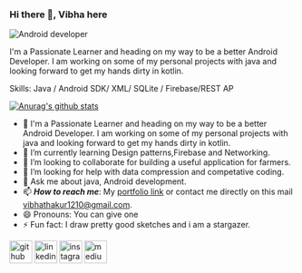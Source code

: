 ### Hi there 👋, Vibha here

![Android developer](https://pixabay.com/get/52e4d642485aac14f1dc8460c6213777163bddec4e507749702a73d7924ac0_640.png)

I'm a Passionate Learner and heading on my way to be a better Android Developer. I am working on some of my personal projects with java and looking forward to get my hands dirty in kotlin.

Skills: Java / Android SDK/ XML/ SQLite / Firebase/REST AP

[![Anurag's github stats](https://github-readme-stats.vercel.app/api?username=ThakurVibha)](https://github.com/anuraghazra/github-readme-stats)
- 🔭 I'm a Passionate Learner and heading on my way to be a better Android Developer. I am working on some of my personal projects with java and looking forward to get my hands    dirty in kotlin.
- 🌱 I’m currently learning Design patterns,Firebase and Networking.
- 👯 I’m looking to collaborate for building a useful application for farmers.
- 🤔 I’m looking for help with data compression and competative coding.
- 💬 Ask me about java, Android development.
- 📫 ***How to reach me***: My [portfolio link](https://www.instagram.com/thakur__vibha/) or contact me directly on this mail [vibhathakur1210@gmail.com](mailto:vibhathakur1210@gmail.com).
- 😄 Pronouns: You can give one
- ⚡ Fun fact: I draw pretty good sketches and i am a stargazer.

[<img src='https://cdn.jsdelivr.net/npm/simple-icons@3.0.1/icons/github.svg' alt='github' height='40'>](https://github.com/https://github.com/ThakurVibha)  [<img src='https://cdn.jsdelivr.net/npm/simple-icons@3.0.1/icons/linkedin.svg' alt='linkedin' height='40'>](https://www.linkedin.com/in/https://in.linkedin.com/in/vibha-thakur-a105551b9/)  [<img src='https://cdn.jsdelivr.net/npm/simple-icons@3.0.1/icons/instagram.svg' alt='instagram' height='40'>](https://www.instagram.com/https://www.instagram.com/thakur__vibha//)  [<img src='https://cdn.jsdelivr.net/npm/simple-icons@3.0.1/icons/medium.svg' alt='medium' height='40'>](https://vibhathakur39.medium.com/)  

